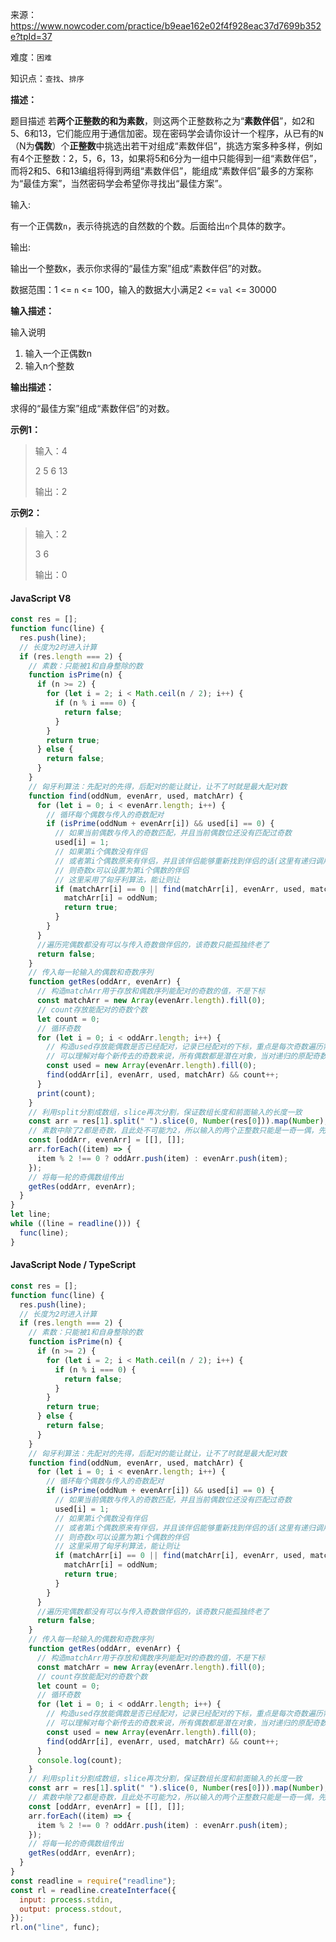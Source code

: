 来源：<https://www.nowcoder.com/practice/b9eae162e02f4f928eac37d7699b352e?tpId=37>

难度：`困难`

知识点：`查找`、`排序`

**描述：**

题目描述
若**两个正整数的和为素数**，则这两个正整数称之为“**素数伴侣**”，如2和5、6和13，它们能应用于通信加密。现在密码学会请你设计一个程序，从已有的`N`（N为**偶数**）个**正整数**中挑选出若干对组成“素数伴侣”，挑选方案多种多样，例如有4个正整数：2，5，6，13，如果将5和6分为一组中只能得到一组“素数伴侣”，而将2和5、6和13编组将得到两组“素数伴侣”，能组成“素数伴侣”最多的方案称为“最佳方案”，当然密码学会希望你寻找出“最佳方案”。

输入:

有一个正偶数`n`，表示待挑选的自然数的个数。后面给出`n`个具体的数字。

输出:

输出一个整数`K`，表示你求得的“最佳方案”组成“素数伴侣”的对数。

数据范围：1 <= `n` <= 100，输入的数据大小满足2 <= `val` <= 30000

**输入描述：**

输入说明

1. 输入一个正偶数n
2. 输入n个整数

**输出描述：**

求得的“最佳方案”组成“素数伴侣”的对数。

**示例1：**

> 输入：4
>
> 2 5 6 13
>
> 输出：2

**示例2：**

> 输入：2
>
> 3 6
>
> 输出：0

<!-- tabs:start -->

#### **JavaScript V8**

```javascript
const res = [];
function func(line) {
  res.push(line);
  // 长度为2时进入计算
  if (res.length === 2) {
    // 素数：只能被1和自身整除的数
    function isPrime(n) {
      if (n >= 2) {
        for (let i = 2; i < Math.ceil(n / 2); i++) {
          if (n % i === 0) {
            return false;
          }
        }
        return true;
      } else {
        return false;
      }
    }
    // 匈牙利算法：先配对的先得，后配对的能让就让，让不了时就是最大配对数
    function find(oddNum, evenArr, used, matchArr) {
      for (let i = 0; i < evenArr.length; i++) {
        // 循环每个偶数与传入的奇数配对
        if (isPrime(oddNum + evenArr[i]) && used[i] == 0) {
          // 如果当前偶数与传入的奇数匹配，并且当前偶数位还没有匹配过奇数
          used[i] = 1;
          // 如果第i个偶数没有伴侣
          // 或者第i个偶数原来有伴侣，并且该伴侣能够重新找到伴侣的话(这里有递归调用)
          // 则奇数x可以设置为第i个偶数的伴侣
          // 这里采用了匈牙利算法，能让则让
          if (matchArr[i] == 0 || find(matchArr[i], evenArr, used, matchArr)) {
            matchArr[i] = oddNum;
            return true;
          }
        }
      }
      //遍历完偶数都没有可以与传入奇数做伴侣的，该奇数只能孤独终老了
      return false;
    }
    // 传入每一轮输入的偶数和奇数序列
    function getRes(oddArr, evenArr) {
      // 构造matchArr用于存放和偶数序列能配对的奇数的值，不是下标
      const matchArr = new Array(evenArr.length).fill(0);
      // count存放能配对的奇数个数
      let count = 0;
      // 循环奇数
      for (let i = 0; i < oddArr.length; i++) {
        // 构造used存放能偶数是否已经配对，记录已经配对的下标，重点是每次奇数遍历需重置，递归时不重置
        // 可以理解对每个新传去的奇数来说，所有偶数都是潜在对象，当对递归的原配奇数来讲，不能再去配对已经配对的偶数
        const used = new Array(evenArr.length).fill(0);
        find(oddArr[i], evenArr, used, matchArr) && count++;
      }
      print(count);
    }
    // 利用split分割成数组，slice再次分割，保证数组长度和前面输入的长度一致
    const arr = res[1].split(" ").slice(0, Number(res[0])).map(Number);
    // 素数中除了2都是奇数，且此处不可能为2，所以输入的两个正整数只能是一奇一偶，先分离奇偶
    const [oddArr, evenArr] = [[], []];
    arr.forEach((item) => {
      item % 2 !== 0 ? oddArr.push(item) : evenArr.push(item);
    });
    // 将每一轮的奇偶数组传出
    getRes(oddArr, evenArr);
  }
}
let line;
while ((line = readline())) {
  func(line);
}
```

#### **JavaScript Node / TypeScript**

```javascript
const res = [];
function func(line) {
  res.push(line);
  // 长度为2时进入计算
  if (res.length === 2) {
    // 素数：只能被1和自身整除的数
    function isPrime(n) {
      if (n >= 2) {
        for (let i = 2; i < Math.ceil(n / 2); i++) {
          if (n % i === 0) {
            return false;
          }
        }
        return true;
      } else {
        return false;
      }
    }
    // 匈牙利算法：先配对的先得，后配对的能让就让，让不了时就是最大配对数
    function find(oddNum, evenArr, used, matchArr) {
      for (let i = 0; i < evenArr.length; i++) {
        // 循环每个偶数与传入的奇数配对
        if (isPrime(oddNum + evenArr[i]) && used[i] == 0) {
          // 如果当前偶数与传入的奇数匹配，并且当前偶数位还没有匹配过奇数
          used[i] = 1;
          // 如果第i个偶数没有伴侣
          // 或者第i个偶数原来有伴侣，并且该伴侣能够重新找到伴侣的话(这里有递归调用)
          // 则奇数x可以设置为第i个偶数的伴侣
          // 这里采用了匈牙利算法，能让则让
          if (matchArr[i] == 0 || find(matchArr[i], evenArr, used, matchArr)) {
            matchArr[i] = oddNum;
            return true;
          }
        }
      }
      //遍历完偶数都没有可以与传入奇数做伴侣的，该奇数只能孤独终老了
      return false;
    }
    // 传入每一轮输入的偶数和奇数序列
    function getRes(oddArr, evenArr) {
      // 构造matchArr用于存放和偶数序列能配对的奇数的值，不是下标
      const matchArr = new Array(evenArr.length).fill(0);
      // count存放能配对的奇数个数
      let count = 0;
      // 循环奇数
      for (let i = 0; i < oddArr.length; i++) {
        // 构造used存放能偶数是否已经配对，记录已经配对的下标，重点是每次奇数遍历需重置，递归时不重置
        // 可以理解对每个新传去的奇数来说，所有偶数都是潜在对象，当对递归的原配奇数来讲，不能再去配对已经配对的偶数
        const used = new Array(evenArr.length).fill(0);
        find(oddArr[i], evenArr, used, matchArr) && count++;
      }
      console.log(count);
    }
    // 利用split分割成数组，slice再次分割，保证数组长度和前面输入的长度一致
    const arr = res[1].split(" ").slice(0, Number(res[0])).map(Number);
    // 素数中除了2都是奇数，且此处不可能为2，所以输入的两个正整数只能是一奇一偶，先分离奇偶
    const [oddArr, evenArr] = [[], []];
    arr.forEach((item) => {
      item % 2 !== 0 ? oddArr.push(item) : evenArr.push(item);
    });
    // 将每一轮的奇偶数组传出
    getRes(oddArr, evenArr);
  }
}
const readline = require("readline");
const rl = readline.createInterface({
  input: process.stdin,
  output: process.stdout,
});
rl.on("line", func);
```

<!-- tabs:end -->
